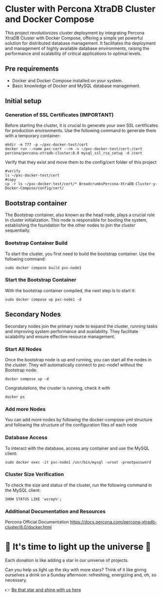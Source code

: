 # Cluster with Percona XtraDB Cluster and Docker Compose

This project revolutionizes cluster deployment by integrating Percona XtraDB Cluster with Docker Compose, offering a simple yet powerful solution for distributed database management. It facilitates the deployment and management of highly available database environments, raising the performance and scalability of critical applications to optimal levels.

## Pre requirements

- Docker and Docker Compose installed on your system.
- Basic knowledge of Docker and MySQL database management.

## Initial setup

### Generation of SSL Certificates (IMPORTANT)

Before starting the cluster, it is crucial to generate your own SSL certificates for production environments. Use the following command to generate them with a temporary container:

```
mkdir -m 777 -p ~/pxc-docker-test/cert
docker run --name pxc-cert --rm -v ~/pxc-docker-test/cert:/cert percona/percona-xtradb-cluster:8.0 mysql_ssl_rsa_setup -d /cert
```
Verify that they exist and move them to the config/cert folder of this project
```
#verify
ls ~/pxc-docker-test/cert
#copy
cp -r ls ~/pxc-docker-test/cert/* BreadcrumbsPercona-XtraDB-Cluster-y-Docker-Compose/config/cert/
```

## Bootstrap container

The Bootstrap container, also known as the head node, plays a crucial role in cluster initialization. This node is responsible for booting the system, establishing the foundation for the other nodes to join the cluster sequentially.

### Bootstrap Container Build

To start the cluster, you first need to build the bootstrap container. Use the following command:
```
sudo docker compose build pxc-node1
```
### Start the Bootstrap Container

With the bootstrap container compiled, the next step is to start it:
```
sudo docker compose up pxc-node1 -d
```

## Secondary Nodes

Secondary nodes join the primary node to expand the cluster, running tasks and improving system performance and availability. They facilitate scalability and ensure effective resource management.

### Start All Nodes

Once the bootstrap node is up and running, you can start all the nodes in the cluster.
They will automatically connect to pxc-node1 without the Bootstrap node:
```
docker compose up -d
```
Congratulations, the cruster is running, check it with
```
docker ps 
```
### Add more Nodes

You can add more nodes by following the docker-compose-yml structure and following the structure of the configuration files of each node

### Database Access

To interact with the database, access any container and use the MySQL client:
```
sudo docker exec -it pxc-node1 /usr/bin/mysql -uroot -prootpassword
```
### Cluster Size Verification

To check the size and status of the cluster, run the following command in the MySQL client:
```
SHOW STATUS LIKE 'wsrep%';
```
### Additional Documentation and Resources

Percona Official Documentation
https://docs.percona.com/percona-xtradb-cluster/8.0/docker.html

# 🌌 It's time to light up the universe 🌌

Each donation is like adding a star in our universe of projects.

Can you help us light up the sky with more stars? Think of it like giving ourselves a drink on a Sunday afternoon: refreshing, energizing and, oh, so necessary.

👉 [Be that star and shine with us here](https://donate.stripe.com/7sIbKicyugmgd6E289)

